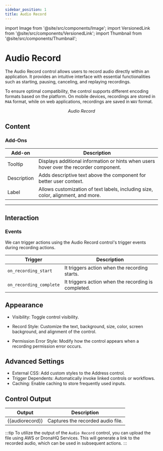 ```yaml
---
sidebar_position: 1
title: Audio Record
---
```

import Image from '@site/src/components/Image';
import VersionedLink from '@site/src/components/VersionedLink';
import Thumbnail from '@site/src/components/Thumbnail';

# Audio Record

The Audio Record control allows users to record audio directly within an application. It provides an intuitive interface with essential functionalities such as starting, pausing, canceling, and replaying recordings. 

To ensure optimal compatibility, the control supports different encoding formats based on the platform. On mobile devices, recordings are stored in `M4A` format, while on web applications, recordings are saved in `WAV` format.

<figure>
  <Thumbnail src="/img/reference/controls/audio-record/audio-record.png" alt="Audio Record" />
  <figcaption align="center"><i>Audio Record</i></figcaption>
</figure>


## Content

<figure>
  <Thumbnail src="/img/reference/controls/audio-record/content.png" alt="Audio Record" />
</figure>

### Add-Ons

| Add-on     | Description |
|------------|-------------|
| Tooltip | Displays additional information or hints when users hover over the recorder component. |
| Description | Adds descriptive text above the component for better user context. |
| Label | Allows customization of text labels, including size, color, alignment, and more. |

---

<figure>
  <Thumbnail src="/img/reference/controls/audio-record/all.png" alt="Audio Record" />
</figure>

## Interaction


### Events

We can trigger actions using the Audio Record control's trigger events during recording actions.

| Trigger | Description |
|---------|-------------|
| `on_recording_start` | It triggers action when the recording starts. |
| `on_recording_complete` | It triggers action when the recording is completed. |



## Appearance

- Visibility: Toggle control visibility.

- Record Style: Customize the text, background, size, color, screen background, and alignment of the control.

- Permission Error Style: Modify how the control appears when a recording permission error occurs. 

## Advanced Settings

- External CSS: Add custom styles to the Address control.
- Trigger Dependents: Automatically invoke linked controls or workflows.
- Caching: Enable caching to store frequently used inputs.


## Control Output



| Output               | Description                                      |
|----------------------|--------------------------------------------------|
| {{audiorecord}}   |        Captures the recorded audio file.                           |

:::tip
To utilize the output of the `Audio Record` control, you can upload the file using AWS or DronaHQ Services. This will generate a link to the recorded audio, which can be used in subsequent actions.
:::


